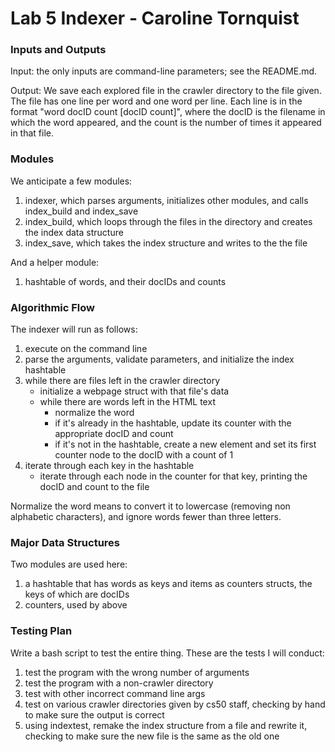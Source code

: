 # Lab 5 Indexer - Caroline Tornquist

### Inputs and Outputs
Input: the only inputs are command-line parameters; see the README.md.

Output: We save each explored file in the crawler directory to the file given. The file has one line per word and one word per line. Each line is in the format "word docID count [docID count]", where the docID is the filename in which the word appeared, and the count is the number of times it appeared in that file. 

### Modules
We anticipate a few modules:

1. indexer, which parses arguments, initializes other modules, and calls index_build and index_save
2. index_build, which loops through the files in the directory and creates the index data structure
3. index_save, which takes the index structure and writes to the the file 

And a helper module:
1. hashtable of words, and their docIDs and counts

### Algorithmic Flow
The indexer will run as follows:

1. execute on the command line
2. parse the arguments, validate parameters, and initialize the index hashtable
3. while there are files left in the crawler directory
    * initialize a webpage struct with that file's data 
    * while there are words left in the HTML text
        * normalize the word
        * if it's already in the hashtable, update its counter with the appropriate docID and count
        * if it's not in the hashtable, create a new element and set its first counter node to the docID with a count of 1
4. iterate through each key in the hashtable
    * iterate through each node in the counter for that key, printing the docID and count to the file

    
Normalize the word means to convert it to lowercase (removing non alphabetic characters), and ignore words fewer than three letters. 


### Major Data Structures
Two modules are used here:  
1. a hashtable that has words as keys and items as counters structs, the keys of which are docIDs  
2. counters, used by above

### Testing Plan
Write a bash script to test the entire thing. These are the tests I will conduct:

1. test the program with the wrong number of arguments
2. test the program with a non-crawler directory
3. test with other incorrect command line args
4. test on various crawler directories given by cs50 staff, checking by hand to make sure the output is correct
5. using indextest, remake the index structure from a file and rewrite it, checking to make sure the new file is the same as the old one
